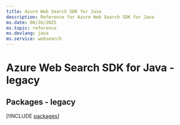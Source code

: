 ```yaml
---
title: Azure Web Search SDK for Java
description: Reference for Azure Web Search SDK for Java
ms.date: 08/26/2025
ms.topic: reference
ms.devlang: java
ms.service: websearch
---
```

# Azure Web Search SDK for Java - legacy
## Packages - legacy
[!INCLUDE [packages](web-search-index.md)]